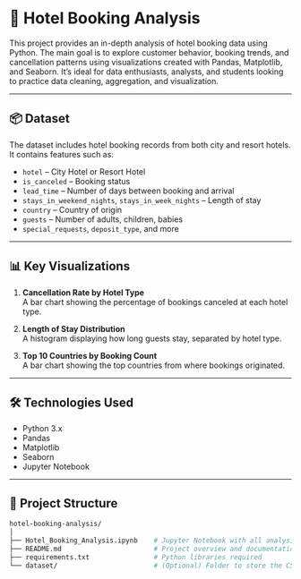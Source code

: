 # 🏨 Hotel Booking Analysis

This project provides an in-depth analysis of hotel booking data using Python. The main goal is to explore customer behavior, booking trends, and cancellation patterns using visualizations created with Pandas, Matplotlib, and Seaborn. It’s ideal for data enthusiasts, analysts, and students looking to practice data cleaning, aggregation, and visualization.

---

## 📦 Dataset

The dataset includes hotel booking records from both city and resort hotels. It contains features such as:

- `hotel` – City Hotel or Resort Hotel  
- `is_canceled` – Booking status  
- `lead_time` – Number of days between booking and arrival  
- `stays_in_weekend_nights`, `stays_in_week_nights` – Length of stay  
- `country` – Country of origin  
- `guests` – Number of adults, children, babies  
- `special_requests`, `deposit_type`, and more

---

## 📊 Key Visualizations

1. **Cancellation Rate by Hotel Type**  
   A bar chart showing the percentage of bookings canceled at each hotel type.

2. **Length of Stay Distribution**  
   A histogram displaying how long guests stay, separated by hotel type.

3. **Top 10 Countries by Booking Count**  
   A bar chart showing the top countries from where bookings originated.

---

## 🛠️ Technologies Used

- Python 3.x  
- Pandas  
- Matplotlib  
- Seaborn  
- Jupyter Notebook

---

## 📁 Project Structure

```bash
hotel-booking-analysis/
│
├── Hotel_Booking_Analysis.ipynb    # Jupyter Notebook with all analysis and visualizations
├── README.md                       # Project overview and documentation
├── requirements.txt                # Python libraries required
└── dataset/                        # (Optional) Folder to store the CSV data

